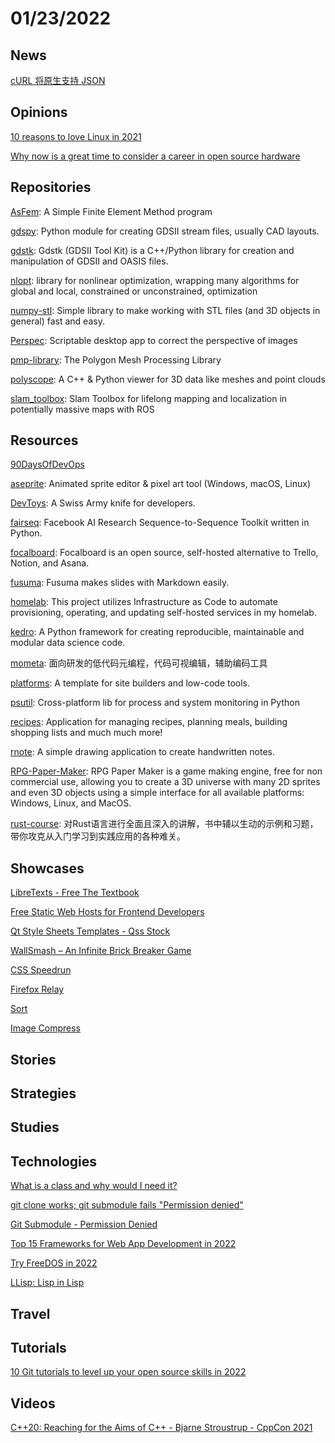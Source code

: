 # 01/23/2022

## News
[cURL 将原生支持 JSON](https://www.oschina.net/news/179655/curl-to-add-native-json-support)

## Opinions
[10 reasons to love Linux in 2021](https://opensource.com/article/21/12/reasons-love-linux)

[Why now is a great time to consider a career in open source hardware](https://opensource.com/article/21/11/open-source-hardware-careers)

## Repositories
[AsFem](https://github.com/M3Group/AsFem): A Simple Finite Element Method program

[gdspy](https://github.com/heitzmann/gdspy): Python module for creating GDSII stream files, usually CAD layouts.

[gdstk](https://github.com/heitzmann/gdstk): Gdstk (GDSII Tool Kit) is a C++/Python library for creation and manipulation of GDSII and OASIS files.

[nlopt](https://github.com/stevengj/nlopt): library for nonlinear optimization, wrapping many algorithms for global and local, constrained or unconstrained, optimization

[numpy-stl](https://github.com/WoLpH/numpy-stl): Simple library to make working with STL files (and 3D objects in general) fast and easy.

[Perspec](https://github.com/feramhq/Perspec): Scriptable desktop app to correct the perspective of images

[pmp-library](https://github.com/pmp-library/pmp-library): The Polygon Mesh Processing Library

[polyscope](https://github.com/nmwsharp/polyscope): A C++ & Python viewer for 3D data like meshes and point clouds

[slam_toolbox](https://github.com/SteveMacenski/slam_toolbox): Slam Toolbox for lifelong mapping and localization in potentially massive maps with ROS

## Resources
[90DaysOfDevOps](https://github.com/MichaelCade/90DaysOfDevOps)

[aseprite](https://github.com/aseprite/aseprite): Animated sprite editor & pixel art tool (Windows, macOS, Linux)

[DevToys](https://github.com/veler/DevToys): A Swiss Army knife for developers.

[fairseq](https://github.com/pytorch/fairseq): Facebook AI Research Sequence-to-Sequence Toolkit written in Python.

[focalboard](https://github.com/mattermost/focalboard): Focalboard is an open source, self-hosted alternative to Trello, Notion, and Asana.

[fusuma](https://github.com/hiroppy/fusuma): Fusuma makes slides with Markdown easily.

[homelab](https://github.com/khuedoan/homelab): This project utilizes Infrastructure as Code to automate provisioning, operating, and updating self-hosted services in my homelab.

[kedro](https://github.com/kedro-org/kedro): A Python framework for creating reproducible, maintainable and modular data science code.

[mometa](https://github.com/imcuttle/mometa): 面向研发的低代码元编程，代码可视编辑，辅助编码工具

[platforms](https://github.com/vercel/platforms): A template for site builders and low-code tools.

[psutil](https://github.com/giampaolo/psutil): Cross-platform lib for process and system monitoring in Python

[recipes](https://github.com/TandoorRecipes/recipes): Application for managing recipes, planning meals, building shopping lists and much much more!

[rnote](https://github.com/flxzt/rnote): A simple drawing application to create handwritten notes.

[RPG-Paper-Maker](https://github.com/RPG-Paper-Maker/RPG-Paper-Maker): RPG Paper Maker is a game making engine, free for non commercial use, allowing you to create a 3D universe with many 2D sprites and even 3D objects using a simple interface for all available platforms: Windows, Linux, and MacOS.

[rust-course](https://github.com/sunface/rust-course): 对Rust语言进行全面且深入的讲解，书中辅以生动的示例和习题，带你攻克从入门学习到实践应用的各种难关。

## Showcases
[LibreTexts - Free The Textbook](https://libretexts.org/)

[Free Static Web Hosts for Frontend Developers](https://kaeruct.github.io/posts/free-static-web-hosts-for-frontend-developers.html)

[Qt Style Sheets Templates - Qss Stock](https://qss-stock.devsecstudio.com/templates.php)

[WallSmash – An Infinite Brick Breaker Game](https://wallsmash.com/)

[CSS Speedrun](https://css-speedrun.netlify.app/)

[Firefox Relay](https://relay.firefox.com/)

[Sort](https://sort.bullinger.dev/)

[Image Compress](https://www.webutils.app/image-compress)

## Stories


## Strategies


## Studies

## Technologies
[What is a class and why would I need it?](https://blog.royalsloth.eu/posts/what-is-a-class-and-why-would-i-need-it/)

[git clone works; git submodule fails "Permission denied"](https://stackoverflow.com/questions/49191565/git-clone-works-git-submodule-fails-permission-denied)

[Git Submodule - Permission Denied](https://stackoverflow.com/questions/25957125/git-submodule-permission-denied)

[Top 15 Frameworks for Web App Development in 2022](https://www.decipherzone.com/blog-detail/web-app-frameworks?)

[Try FreeDOS in 2022](https://opensource.com/article/22/1/try-freedos)

[LLisp: Lisp in Lisp](https://stopa.io/post/292)

## Travel

## Tutorials
[10 Git tutorials to level up your open source skills in 2022](https://opensource.com/article/22/1/git-tutorials)

## Videos
[C++20: Reaching for the Aims of C++ - Bjarne Stroustrup - CppCon 2021](https://www.youtube.com/watch?v=15QF2q66NhU)
